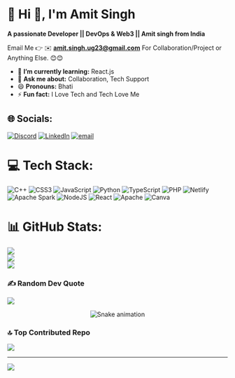 # 💫 Hi 👋, I'm Amit Singh
**A passionate Developer || DevOps & Web3 || Amit singh from India**

Email Me 👉 ✉️ **amit.singh.ug23@gmail.com** For Collaboration/Project or Anything Else. 😊😊

- 🌱 **I’m currently learning:** React.js
- 💬 **Ask me about:** Collaboration, Tech Support
- 😄 **Pronouns:** Bhati
- ⚡ **Fun fact:** I Love Tech and Tech Love Me


## 🌐 Socials:
[![Discord](https://img.shields.io/badge/Discord-%237289DA.svg?logo=discord&logoColor=white)](https://discord.gg/innov8amit) [![LinkedIn](https://img.shields.io/badge/LinkedIn-%230077B5.svg?logo=linkedin&logoColor=white)](https://linkedin.com/in/amit-singh-352b80370) [![email](https://img.shields.io/badge/Email-D14836?logo=gmail&logoColor=white)](mailto:amit.singh.ug23@gmail.com) 

# 💻 Tech Stack:
![C++](https://img.shields.io/badge/c++-%2300599C.svg?style=for-the-badge&logo=c%2B%2B&logoColor=white) ![CSS3](https://img.shields.io/badge/css3-%231572B6.svg?style=for-the-badge&logo=css3&logoColor=white) ![JavaScript](https://img.shields.io/badge/javascript-%23323330.svg?style=for-the-badge&logo=javascript&logoColor=%23F7DF1E) ![Python](https://img.shields.io/badge/python-3670A0?style=for-the-badge&logo=python&logoColor=ffdd54) ![TypeScript](https://img.shields.io/badge/typescript-%23007ACC.svg?style=for-the-badge&logo=typescript&logoColor=white) ![PHP](https://img.shields.io/badge/php-%23777BB4.svg?style=for-the-badge&logo=php&logoColor=white) ![Netlify](https://img.shields.io/badge/netlify-%23000000.svg?style=for-the-badge&logo=netlify&logoColor=#00C7B7) ![Apache Spark](https://img.shields.io/badge/Apache%20Spark-FDEE21?style=for-the-badge&logo=apachespark&logoColor=black) ![NodeJS](https://img.shields.io/badge/node.js-6DA55F?style=for-the-badge&logo=node.js&logoColor=white) ![React](https://img.shields.io/badge/react-%2320232a.svg?style=for-the-badge&logo=react&logoColor=%2361DAFB) ![Apache](https://img.shields.io/badge/apache-%23D42029.svg?style=for-the-badge&logo=apache&logoColor=white) ![Canva](https://img.shields.io/badge/Canva-%2300C4CC.svg?style=for-the-badge&logo=Canva&logoColor=white)
# 📊 GitHub Stats:
![](https://github-readme-stats.vercel.app/api?username=Amitsingh-nsut2027&theme=dark&hide_border=false&include_all_commits=true&count_private=false)<br/>
![](https://nirzak-streak-stats.vercel.app/?user=Amitsingh-nsut2027&theme=dark&hide_border=false)<br/>
![](https://github-readme-stats.vercel.app/api/top-langs/?username=Amitsingh-nsut2027&theme=dark&hide_border=false&include_all_commits=true&count_private=false&layout=compact)

### ✍️ Random Dev Quote
![](https://quotes-github-readme.vercel.app/api?type=horizontal&theme=radical)

<!-- Snake Game Repo View -->

<div align="center">
  <img src="https://profile-readme-generator.com/assets/snake.svg" alt="Snake animation" />
</div>


### 🔝 Top Contributed Repo
![](https://github-contributor-stats.vercel.app/api?username=Amitsingh-nsut2027&limit=5&theme=dark&combine_all_yearly_contributions=true)

---
[![](https://visitcount.itsvg.in/api?id=Amitsingh-nsut2027&icon=0&color=0)](https://visitcount.itsvg.in)

<!-- Proudly created with GPRM ( https://gprm.itsvg.in ) -->
